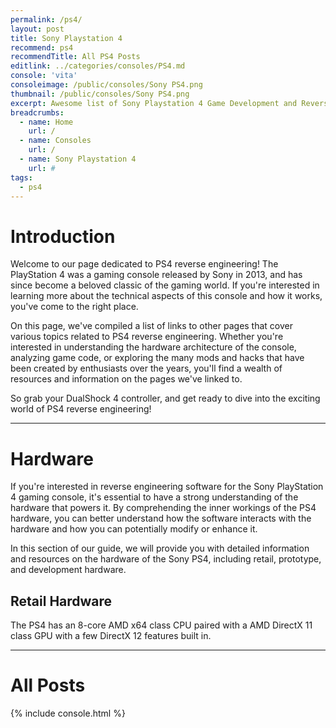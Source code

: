 ```yaml
---
permalink: /ps4/
layout: post
title: Sony Playstation 4
recommend: ps4
recommendTitle: All PS4 Posts
editlink: ../categories/consoles/PS4.md
console: 'vita'
consoleimage: /public/consoles/Sony PS4.png
thumbnail: /public/consoles/Sony PS4.png
excerpt: Awesome list of Sony Playstation 4 Game Development and Reverse Engineering information
breadcrumbs:
  - name: Home
    url: /
  - name: Consoles
    url: /
  - name: Sony Playstation 4
    url: #
tags:
  - ps4
---
```

# Introduction
Welcome to our page dedicated to PS4 reverse engineering! The PlayStation 4 was a gaming console released by Sony in 2013, and has since become a beloved classic of the gaming world. If you're interested in learning more about the technical aspects of this console and how it works, you've come to the right place. 

On this page, we've compiled a list of links to other pages that cover various topics related to PS4 reverse engineering. Whether you're interested in understanding the hardware architecture of the console, analyzing game code, or exploring the many mods and hacks that have been created by enthusiasts over the years, you'll find a wealth of resources and information on the pages we've linked to. 

So grab your DualShock 4 controller, and get ready to dive into the exciting world of PS4 reverse engineering!

---
# Hardware
If you're interested in reverse engineering software for the Sony PlayStation 4 gaming console, it's essential to have a strong understanding of the hardware that powers it. By comprehending the inner workings of the PS4 hardware, you can better understand how the software interacts with the hardware and how you can potentially modify or enhance it.

In this section of our guide, we will provide you with detailed information and resources on the hardware of the Sony PS4, including retail, prototype, and development hardware.

## Retail Hardware
The PS4 has an 8-core AMD x64 class CPU paired with a AMD DirectX 11 class GPU with a few DirectX 12 features built in.

---
# All Posts
<div>

{% include console.html %}
</div>
